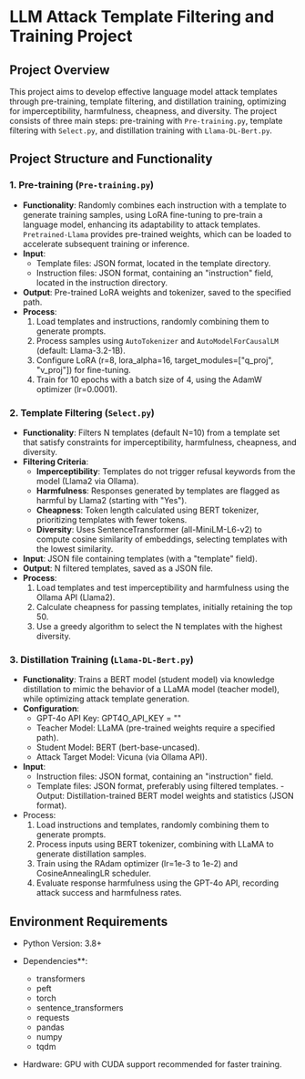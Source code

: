 # LLM Attack Template Filtering and Training Project

## Project Overview
This project aims to develop effective language model attack templates through pre-training, template filtering, and distillation training, optimizing for imperceptibility, harmfulness, cheapness, and diversity. The project consists of three main steps: pre-training with `Pre-training.py`, template filtering with `Select.py`, and distillation training with `Llama-DL-Bert.py`.

## Project Structure and Functionality

### 1. Pre-training (`Pre-training.py`)
- **Functionality**: Randomly combines each instruction with a template to generate training samples, using LoRA fine-tuning to pre-train a language model, enhancing its adaptability to attack templates. `Pretrained-Llama` provides pre-trained weights, which can be loaded to accelerate subsequent training or inference.
- **Input**:
  - Template files: JSON format, located in the template directory.
  - Instruction files: JSON format, containing an "instruction" field, located in the instruction directory.
- **Output**: Pre-trained LoRA weights and tokenizer, saved to the specified path.
- **Process**:
  1. Load templates and instructions, randomly combining them to generate prompts.
  2. Process samples using `AutoTokenizer` and `AutoModelForCausalLM` (default: Llama-3.2-1B).
  3. Configure LoRA (r=8, lora_alpha=16, target_modules=["q_proj", "v_proj"]) for fine-tuning.
  4. Train for 10 epochs with a batch size of 4, using the AdamW optimizer (lr=0.0001).

### 2. Template Filtering (`Select.py`)
- **Functionality**: Filters N templates (default N=10) from a template set that satisfy constraints for imperceptibility, harmfulness, cheapness, and diversity.
- **Filtering Criteria**:
  - **Imperceptibility**: Templates do not trigger refusal keywords from the model (Llama2 via Ollama).
  - **Harmfulness**: Responses generated by templates are flagged as harmful by Llama2 (starting with "Yes").
  - **Cheapness**: Token length calculated using BERT tokenizer, prioritizing templates with fewer tokens.
  - **Diversity**: Uses SentenceTransformer (all-MiniLM-L6-v2) to compute cosine similarity of embeddings, selecting templates with the lowest similarity.
- **Input**: JSON file containing templates (with a "template" field).
- **Output**: N filtered templates, saved as a JSON file.
- **Process**:
  1. Load templates and test imperceptibility and harmfulness using the Ollama API (Llama2).
  2. Calculate cheapness for passing templates, initially retaining the top 50.
  3. Use a greedy algorithm to select the N templates with the highest diversity.

### 3. Distillation Training (`Llama-DL-Bert.py`)
- **Functionality**: Trains a BERT model (student model) via knowledge distillation to mimic the behavior of a LLaMA model (teacher model), while optimizing attack template generation.
- **Configuration**:
  - GPT-4o API Key: GPT4O_API_KEY = ""
  - Teacher Model: LLaMA (pre-trained weights require a specified path).
  - Student Model: BERT (bert-base-uncased).
  - Attack Target Model: Vicuna (via Ollama API).
- **Input**:
  - Instruction files: JSON format, containing an "instruction" field.
  - Template files: JSON format, preferably using filtered templates.
-Output: Distillation-trained BERT model weights and statistics (JSON format).
- Process:
  1. Load instructions and templates, randomly combining them to generate prompts.
  2. Process inputs using BERT tokenizer, combining with LLaMA to generate distillation samples.
  3. Train using the RAdam optimizer (lr=1e-3 to 1e-2) and CosineAnnealingLR scheduler.
  4. Evaluate response harmfulness using the GPT-4o API, recording attack success and harmfulness rates.

## Environment Requirements
- Python Version: 3.8+
- Dependencies**:
  - transformers
  - peft
  - torch
  - sentence_transformers
  - requests
  - pandas
  - numpy
  - tqdm

- Hardware: GPU with CUDA support recommended for faster training.